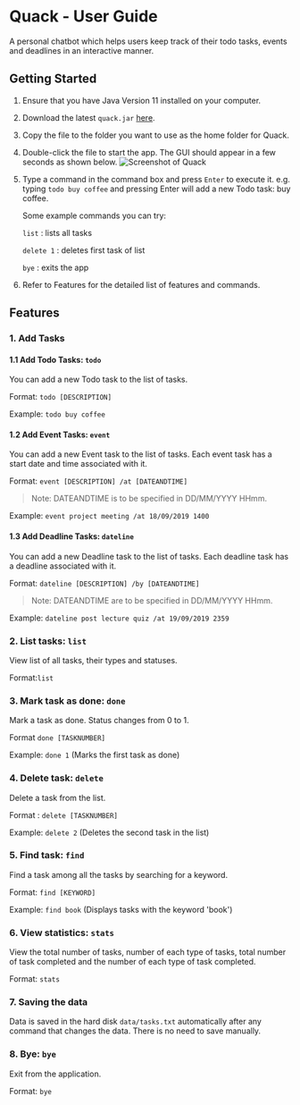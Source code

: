 # Quack - User Guide 

A personal chatbot which helps users keep track of their todo tasks, events and deadlines in an interactive manner.

## Getting Started

1. Ensure that you have Java Version 11 installed on your computer.
2. Download the latest `quack.jar` [here](https://github.com/choongyx/duke/releases).
3. Copy the file to the folder you want to use as the home folder for Quack.
4. Double-click the file to start the app. The GUI should appear in a few seconds as shown below.
![Screenshot of Quack](https://github.com/choongyx/duke/blob/master/docs/Ui.png?raw=true)
5. Type a command in the command box and press `Enter` to execute it.
   e.g. typing `todo buy coffee` and pressing Enter will add a new Todo task: buy coffee.
   
   Some example commands you can try:
   
   `list` : lists all tasks
   
   `delete 1` : deletes first task of list

   `bye` : exits the app
6. Refer to Features for the detailed list of features and commands.   

## Features 

### 1. Add Tasks

#### 1.1 Add Todo Tasks: `todo`
 You can add a new Todo task to the list of tasks.
 
 Format: `todo [DESCRIPTION]`
 
 Example: `todo buy coffee`

#### 1.2 Add Event Tasks: `event`

You can add a new Event task to the list of tasks. Each event task has a start date and time associated with it.
 
 Format: `event [DESCRIPTION] /at [DATEANDTIME]`
 
 > Note: DATEANDTIME is to be specified in DD/MM/YYYY HHmm.
 
 Example: `event project meeting /at 18/09/2019 1400`

#### 1.3 Add Deadline Tasks: `dateline`

You can add a new Deadline task to the list of tasks. Each deadline task has a deadline associated with it.
 
Format: `dateline [DESCRIPTION] /by [DATEANDTIME]`
 
> Note: DATEANDTIME are to be specified in DD/MM/YYYY HHmm.
 
Example: `dateline post lecture quiz /at 19/09/2019 2359`
 
### 2. List tasks: `list`

View list of all tasks, their types and statuses.

Format:`list`

### 3. Mark task as done: `done`

Mark a task as done. Status changes from 0 to 1.

Format `done [TASKNUMBER]`

Example: `done 1` (Marks the first task as done)

### 4. Delete task: `delete`

Delete a task from the list.

Format : `delete [TASKNUMBER]`

Example: `delete 2` (Deletes the second task in the list)

### 5. Find task: `find`

Find a task among all the tasks by searching for a keyword.

Format: `find [KEYWORD]`

Example: `find book` (Displays tasks with the keyword 'book')

### 6. View statistics: `stats`

View the total number of tasks, number of each type of tasks, total number of task completed and the number of each type of task completed.

Format: `stats`

### 7. Saving the data

Data is saved in the hard disk `data/tasks.txt` automatically after any command that changes the data.
There is no need to save manually.

### 8. Bye: `bye`

Exit from the application.

Format: `bye`

